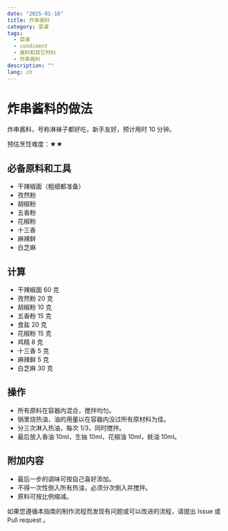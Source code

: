 ```yaml
---
date: "2025-01-18"
title: 炸串酱料
category: 菜谱
tags:
  - 菜谱
  - condiment
  - 酱料和其它材料
  - 炸串酱料
description: ""
lang: zh
---
```



# 炸串酱料的做法

炸串酱料，号称淋袜子都好吃，新手友好，预计用时 10 分钟。

预估烹饪难度：★★

## 必备原料和工具

- 干辣椒面（粗细都准备）
- 孜然粉
- 胡椒粉
- 五香粉
- 花椒粉
- 十三香
- 麻辣鲜
- 白芝麻

## 计算

- 干辣椒面 60 克
- 孜然粉 20 克
- 胡椒粉 10 克
- 五香粉 15 克
- 食盐 20 克
- 花椒粉 15 克
- 鸡精 8 克
- 十三香 5 克
- 麻辣鲜 5 克
- 白芝麻 30 克

## 操作

- 所有原料在容器内混合，搅拌均匀。
- 锅里烧热油，油的用量以在容器内没过所有原材料为佳。
- 分三次淋入热油，每次 1/3，同时搅拌。
- 最后放入香油 10ml，生抽 10ml，花椒油 10ml，蚝油 10ml。

## 附加内容

- 最后一步的调味可按自己喜好添加。
- 不得一次性倒入所有热油，必须分次倒入并搅拌。
- 原料可按比例缩减。

如果您遵循本指南的制作流程而发现有问题或可以改进的流程，请提出 Issue 或 Pull request 。
